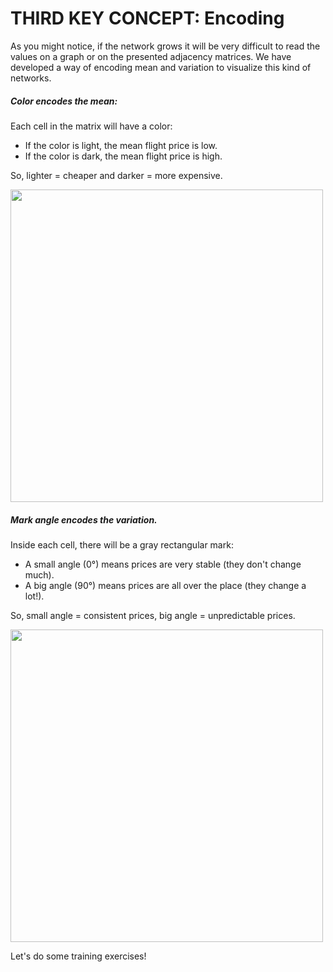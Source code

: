 # THIRD KEY CONCEPT: Encoding

As you might notice, if the network grows it will be very difficult to read the values on a graph or on the presented adjacency matrices. We have developed a way of encoding mean and variation to visualize this kind of networks.

##### Color encodes the mean:

Each cell in the matrix will have a color:

- If the color is light, the mean flight price is low.
- If the color is dark, the mean flight price is high.

So, lighter = cheaper and darker = more expensive.

<img src='../matrices/assets/images/mean_legend_mark.svg' width='500'>

##### Mark angle encodes the variation.

Inside each cell, there will be a gray rectangular mark:

- A small angle (0°) means prices are very stable (they don't change much).
- A big angle (90°) means prices are all over the place (they change a lot!).

So, small angle = consistent prices, big angle = unpredictable prices.

<img src='../matrices/assets/images/std_legend_angle.svg' width='500'>

Let's do some training exercises!
